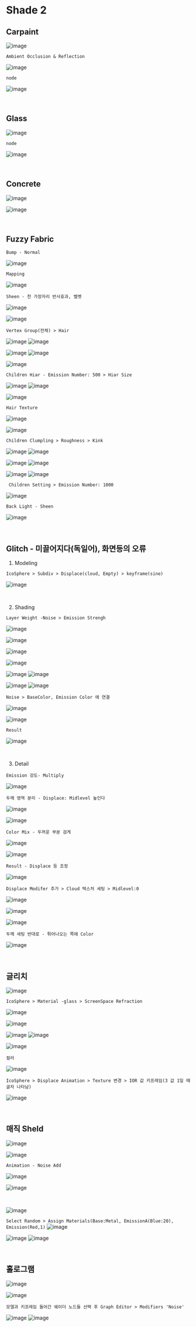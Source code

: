 Shade 2
=========

Carpaint
----------

![image](https://user-images.githubusercontent.com/30430227/138903490-b2cb8581-afed-4dab-a4b6-7ef3dd18af85.png)

`Ambient Occlusion & Reflection`

![image](https://user-images.githubusercontent.com/30430227/138904094-af8a8903-da72-49a1-89ad-0648d45587a8.png)

`node`

![image](https://user-images.githubusercontent.com/30430227/138903925-8a367010-263c-4e17-bd28-a3f100db5058.png)


<br>

Glass
---------

![image](https://user-images.githubusercontent.com/30430227/138906488-7dabb2ac-8f82-413c-b4c5-22341efc18f3.png)

`node`

![image](https://user-images.githubusercontent.com/30430227/138906701-1b365d16-ae4d-4c6f-a827-e4bdf8fa5978.png)

<br>

Concrete
-----------

![image](https://user-images.githubusercontent.com/30430227/139505693-5bff0069-3937-4344-98b6-22293b247bc2.png)

![image](https://user-images.githubusercontent.com/30430227/139505751-e4e65e99-f2ba-4b2c-9e1c-85d95eab5870.png)


<br>

Fuzzy Fabric 
--------------

`Bump - Normal`

![image](https://user-images.githubusercontent.com/30430227/139506550-059373de-1f57-4464-bc30-8750f6539fde.png)

`Mapping`

![image](https://user-images.githubusercontent.com/30430227/139506771-f2b5e5c9-733f-4bd6-be7f-cee1aba4982a.png)

`Sheen - 천 가장자리 반사효과, 벨벳`

![image](https://user-images.githubusercontent.com/30430227/139507069-821b0344-05c3-49e0-a669-9ddf413c2268.png)

![image](https://user-images.githubusercontent.com/30430227/139507206-c6516fb2-67ec-440c-bbc0-abbd5c2e8cc9.png)

`Vertex Group(전체) > Hair`

![image](https://user-images.githubusercontent.com/30430227/139507381-818c3732-0957-4a73-99d1-181c8aae1748.png)
![image](https://user-images.githubusercontent.com/30430227/139507398-6188ebeb-c5b5-4d0a-9c30-b01746189850.png)

![image](https://user-images.githubusercontent.com/30430227/139507537-5a9be0c9-0aa4-402d-a914-3e9c99dfa1d1.png)
![image](https://user-images.githubusercontent.com/30430227/139507502-d2ea3af0-05ca-4d30-89cb-67ec5b54b902.png)

![image](https://user-images.githubusercontent.com/30430227/139507602-f80f5a37-b389-4b51-9ad3-e09fae2c89aa.png)

`Children Hiar - Emission Number: 500 > Hiar Size`

![image](https://user-images.githubusercontent.com/30430227/139507761-cdf1cce5-e0ed-47fa-9918-b76bcb6887b2.png)
![image](https://user-images.githubusercontent.com/30430227/139507748-6f588621-f738-4251-92a4-3f2724564260.png)

![image](https://user-images.githubusercontent.com/30430227/139507942-61d28132-9a25-4d4a-ac84-81b88f35afe4.png)

`Hair Texture`

![image](https://user-images.githubusercontent.com/30430227/139508126-6d9182ad-bb62-4617-b676-2cdb3c97a8b0.png)

![image](https://user-images.githubusercontent.com/30430227/139508104-157af42c-c212-401e-867e-fc26f9e7a818.png)

`Children Clumpling > Roughness > Kink`

![image](https://user-images.githubusercontent.com/30430227/139508389-6a005328-1c2a-4dac-9cde-1245f82ba109.png)
![image](https://user-images.githubusercontent.com/30430227/139508368-606d3e7e-f697-4ff5-a02e-58d2575f4d51.png)

![image](https://user-images.githubusercontent.com/30430227/139508405-ef1d164b-f453-40ca-9c2a-5424cf67e753.png)
![image](https://user-images.githubusercontent.com/30430227/139508428-f1e9b0ed-4da2-49b0-9d44-3f68919ab475.png)

![image](https://user-images.githubusercontent.com/30430227/139508564-387119e0-a3b4-4efe-a840-9821c16922d3.png)
![image](https://user-images.githubusercontent.com/30430227/139508586-fcc0648d-74a3-4a20-8871-b906819c725b.png)

` Children Setting > Emission Number: 1000`

![image](https://user-images.githubusercontent.com/30430227/139508769-a230f252-5d7e-461d-854f-c927f930a93d.png)

`Back Light - Sheen`

![image](https://user-images.githubusercontent.com/30430227/139508922-08b12bf0-eb09-41bb-8fc6-7537d7f94318.png)

<br>

Glitch - 미끌어지다(독일어), 화면등의 오류
------------------------------------------

1. Modeling

`IcoSphere > Subdiv > Displace(cloud, Empty) > keyframe(sine)`

![image](https://user-images.githubusercontent.com/30430227/143680062-0afd1131-d904-4ae5-8015-65f7033bc3f1.png)

<br>

2. Shading

`Layer Weight -Noise > Emission Strengh`

![image](https://user-images.githubusercontent.com/30430227/143680240-e4676faa-1d1f-4da7-b50b-2a4a8e480a22.png)

![image](https://user-images.githubusercontent.com/30430227/143680243-e9187596-3960-4afe-8228-fdfbf9cdaa97.png)

![image](https://user-images.githubusercontent.com/30430227/143680279-cce5f10f-0aa6-4583-8f59-f555c49c7d4c.png)

![image](https://user-images.githubusercontent.com/30430227/143680310-72c21943-d941-4df9-81cc-9671f0f05c41.png)

![image](https://user-images.githubusercontent.com/30430227/143680596-225ea857-5e9e-4f62-89a7-94225682cc51.png)
![image](https://user-images.githubusercontent.com/30430227/143680589-65a9b33d-f369-4f1f-a3ee-1fa6338c66c0.png)

![image](https://user-images.githubusercontent.com/30430227/143680620-70edf196-3dc5-406b-9200-ff6da9dbb387.png)
![image](https://user-images.githubusercontent.com/30430227/143680544-1fd855f8-1ace-4c40-b64f-212854043b8c.png)

`Noise > BaseColor, Emission Color 에 연결`

![image](https://user-images.githubusercontent.com/30430227/143680735-44248661-7c61-432c-bc1a-2eb0e15d94ec.png)

![image](https://user-images.githubusercontent.com/30430227/143680750-3605528d-b5d2-4f02-b64a-e6aec4975a5e.png)

`Result`

![image](https://user-images.githubusercontent.com/30430227/143680802-53448572-a6bc-4b7e-a1c6-c4cfff769396.png)

<br>

3. Detail

`Emission 강도- Multiply`

![image](https://user-images.githubusercontent.com/30430227/143680948-9bae1506-6755-4501-a78a-3beb1aae969a.png)

`두께 영역 분리 - Displace: Midlevel 높인다`

![image](https://user-images.githubusercontent.com/30430227/143681084-44c3f2f5-c3eb-4cc8-a6af-39232c40a5cc.png)

![image](https://user-images.githubusercontent.com/30430227/143681130-fa662ae7-9b27-421e-99dc-20f6f39706ae.png)

`Color Mix - 두꺼운 부분 검게`

![image](https://user-images.githubusercontent.com/30430227/143681229-bdae83d9-10b9-4edb-8cb9-d8db45022a48.png)

![image](https://user-images.githubusercontent.com/30430227/143681238-3750d26f-03b5-4382-a07d-3f6ec7236502.png)

`Result - Displace 등 조정`

![image](https://user-images.githubusercontent.com/30430227/143681492-09cf350d-bd0f-4aa9-958f-7393e90af3c3.png)

`Displace Modifer 추가 > Cloud 텍스처 세팅 > Midlevel:0`

![image](https://user-images.githubusercontent.com/30430227/143681773-5600b274-8cca-4a71-a47c-74b07879a2c8.png)

![image](https://user-images.githubusercontent.com/30430227/143681779-c6391a3e-2f84-46db-a210-e59755dce62e.png)

![image](https://user-images.githubusercontent.com/30430227/143681818-008b5ec0-47cf-41ec-83bd-408ff6dacfd6.png)

`두께 세팅 반대로 - 튀어나오는 쪽에 Color`

![image](https://user-images.githubusercontent.com/30430227/143681995-f8dfd3a5-cb3d-4eb4-aaef-dd1ed8c45ee0.png)

<br>

글리치 
-------

![image](https://user-images.githubusercontent.com/30430227/143682729-154893bf-816d-4dbc-8194-431a5c1226c4.png)

`IcoSphere > Material -glass > ScreenSpace Refraction`

![image](https://user-images.githubusercontent.com/30430227/143682801-7f79c523-d01d-47ab-88cd-03edddf606b9.png)

![image](https://user-images.githubusercontent.com/30430227/143682941-09c064c9-a972-4a7e-9185-51c33f7604f3.png)

![image](https://user-images.githubusercontent.com/30430227/143682948-c658d778-737d-4232-b1ab-1e31a3c1eb4d.png)
![image](https://user-images.githubusercontent.com/30430227/143682959-bdf429a6-f7ae-4aca-ad4b-84c364af4236.png)

![image](https://user-images.githubusercontent.com/30430227/143682981-6aaf4b22-4c3f-4c49-b296-9a81f34f7960.png)

`컬러`

![image](https://user-images.githubusercontent.com/30430227/143683188-4c37d7cf-13cd-4da7-8305-2ac52ff4b1ca.png)

`IcoSphere > Displace Animation > Texture 변경 > IOR 값 키프레임(3 값 1일 때 글자 나타남)`

![image](https://user-images.githubusercontent.com/30430227/143683212-a93e9cd2-6132-41b9-9a94-b49e57c8af04.png)

<br>

매직 Sheld
------------

![image](https://user-images.githubusercontent.com/30430227/143733591-835db577-cebb-4ad7-bc11-0636e7895a0a.png)

![image](https://user-images.githubusercontent.com/30430227/143733625-29714806-3ce1-4358-aecc-4bd0110192a4.png)

`Animation - Noise Add`

![image](https://user-images.githubusercontent.com/30430227/143733733-571675ab-cff0-4b3a-852f-8f3498a8bad3.png)

![image](https://user-images.githubusercontent.com/30430227/143733750-c5790b39-6d7f-4efa-92f5-7a0c3a59f3ac.png)

<br>

![image](https://user-images.githubusercontent.com/30430227/147842394-3601ecdf-65e0-433a-b918-2e3b6101c0a6.png)

`Select Random > Assign Materials(Base:Metal, EmissionA(Blue:20), Emission(Red,1)`
![image](https://user-images.githubusercontent.com/30430227/147842397-4d16da66-cf3f-4361-8a77-7bb8c856b28f.png)

![image](https://user-images.githubusercontent.com/30430227/147842407-3bffdb03-bca7-4b83-8e11-4b0abc7aed79.png)
![image](https://user-images.githubusercontent.com/30430227/147842422-991c35ad-9691-404e-9707-fdb928b5d723.png)

<br>

홀로그램 
----------

![image](https://user-images.githubusercontent.com/30430227/149052515-66045190-6012-4590-8825-21acb3d0d976.png)

![image](https://user-images.githubusercontent.com/30430227/149052532-90dd65dc-d3bf-4592-bfeb-13615fdfcd72.png)

`모델과 키프레임 들어간 쉐이더 노드들 선택 후 Graph Editor > Modifiers 'Noise'`

![image](https://user-images.githubusercontent.com/30430227/149052726-0a6f1516-06f7-4364-976e-698aa4fb28f7.png)
![image](https://user-images.githubusercontent.com/30430227/149052778-4b94f100-cf59-4806-a56c-16ee3ff36300.png)










